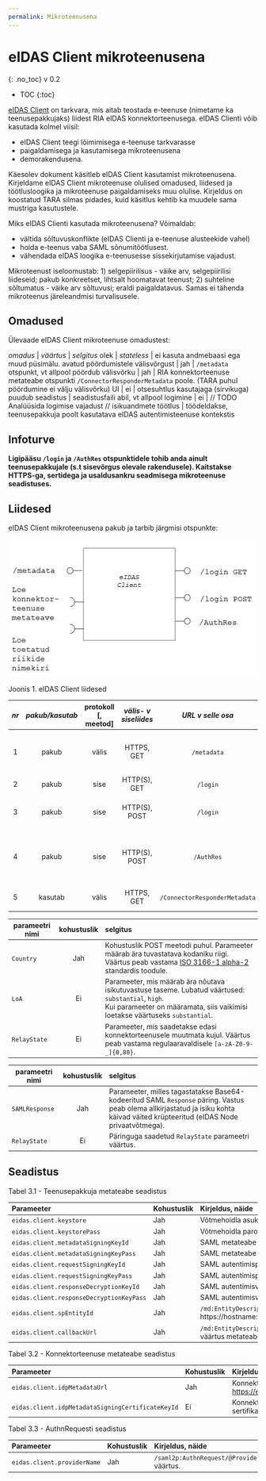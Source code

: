 ```yaml
---
permalink: Mikroteenusena
---
```


# eIDAS Client mikroteenusena
{: .no_toc}
v 0.2

- TOC
{:toc}

[eIDAS Client](https://github.com/e-gov/eIDAS-Client) on tarkvara, mis aitab teostada e-teenuse (nimetame ka teenusepakkujaks) liidest RIA eIDAS konnektorteenusega. eIDAS Clienti võib kasutada kolmel viisil:
- eIDAS Client teegi lõimimisega e-teenuse tarkvarasse
- paigaldamisega ja kasutamisega mikroteenusena
- demorakendusena.

Käesolev dokument käsitleb eIDAS Client kasutamist mikroteenusena. Kirjeldame eIDAS Client mikroteenuse olulised omadused, liidesed ja töötlusloogika ja mikroteenuse paigaldamiseks muu olulise. Kirjeldus on koostatud TARA silmas pidades, kuid käsitlus kehtib ka muudele sama mustriga kasutustele.

Miks eIDAS Clienti kasutada mikroteenusena? Võimaldab:
- vältida sõltuvuskonflikte (eIDAS Clienti ja e-teenuse alusteekide vahel)
- hoida e-teenus vaba SAML sõnumitöötlusest.
- vähendada eIDAS loogika e-teenusesse sissekirjutamise vajadust.

Mikroteenust iseloomustab: 1) selgepiirilisus - väike arv, selgepiirilisi liideseid; pakub konkreetset, lihtsalt hoomatavat teenust; 2) suhteline sõltumatus - väike arv sõltuvusi; eraldi paigaldatavus. Samas ei tähenda mikroteenus järeleandmisi turvalisusele.

## Omadused

Ülevaade eIDAS Client mikroteenuse omadustest:

_omadus_ | _väärtus_ | _selgitus_
olek | _stateless_ | ei kasuta andmebaasi ega muud püsimälu.
avatud pöördumistele välisvõrgust | jah | `/metadata` otspunkt, vt allpool
pöördub välisvõrku | jah | RIA konnektorteenuse metateabe otspunkti `/ConnectorResponderMetadata` poole. (TARA puhul pöördumine ei välju välisvõrku)
UI | ei | otsesuhtlus kasutajaga (sirvikuga) puudub 
seadistus | seadistusfaili abil, vt allpool 
logimine | ei | // TODO Analüüsida logimise vajadust //
isikuandmete töötlus | töödeldakse, teenusepakkuja poolt kasutatava eIDAS autentimisteenuse kontekstis

## Infoturve 

**Ligipääsu `/login` ja `/AuthRes` otspunktidele tohib anda ainult teenusepakkujale (s.t sisevõrgus olevale rakendusele).  Kaitstakse HTTPS-ga, sertidega ja usaldusankru seadmisega mikroteenuse seadistuses.**

## Liidesed

eIDAS Client mikroteenusena pakub ja tarbib järgmisi otspunkte:

<img src='img/Mikroteenusena.PNG' width='600'>

Joonis 1. eIDAS Client liidesed

| _nr_ | _pakub/kasutab_ | protokoll [, meetod] |  _välis- v siseliides_ | _URL v selle osa_ | _selgitus_  |
|:----:|:---------------:|:--------------------:|:----------------------:|:-----------------:|-------------|
| 1 | pakub | välis | HTTPS, GET | `/metadata` | Otspunkt pakub e-teenuse SAML metateavet, vastavalt [RIA eIDAS konnektorteenuse spetsifikatsiooni nõuetele](https://e-gov.github.io/eIDAS-Connector/Spetsifikatsioon) |
| 2 | pakub | sise | HTTP(S), GET | `/login` | Tagastab eIDASe toetatud riikide nimekirja. |
| 3 | pakub | sise | HTTP(S), POST | `/login` | Moodustab SAML autentimispäringusõnumi. Parameetrid ja töötlusloogika vt allpool. |
| 4 | pakub | sise | HTTP(S), POST | `/AuthRes` | Töötleb SAML autentimisvastussõnumi. Ligipääs otspunktile on ainult ühel, sisevõrgus oleval rakendusel (teenusepakkujal). |
| 5 | kasutab | välis | HTTPS, GET | `/ConnectorResponderMetadata` | Loeb RIA eIDAS konnektorteenuse metateavet |

| parameetri nimi        | kohustuslik           | selgitus  |
| ------------- |:-------------:| :-----|
| `Country` |	Jah | Kohustuslik POST meetodi puhul. Parameeter määrab ära tuvastatava kodaniku riigi. Väärtus peab vastama [ISO 3166-1 alpha-2](https://en.wikipedia.org/wiki/ISO_3166-1_alpha-2) standardis toodule. |
| `LoA` |	Ei | Parameeter, mis määrab ära nõutava isikutuvastuse taseme. Lubatud väärtused: `substantial`, `high`. <br>Kui parameeter on määramata, siis vaikimisi loetakse väärtuseks `substantial`. |
| `RelayState` |	Ei | Parameeter, mis saadetakse edasi konnektorteenusele muutmata kujul. Väärtus peab vastama regulaaravaldisele `[a-zA-Z0-9-_]{0,80}`. |

| parameetri nimi        | kohustuslik           | selgitus  |
| ------------- |:-------------:| :-----|
| `SAMLResponse` | Jah | Parameeter, milles tagastatakse Base64-kodeeritud SAML `Response` päring. Vastus peab olema allkirjastatud ja isiku kohta käivad väited krüpteeritud (eIDAS Node privaatvõtmega). |
| `RelayState` | Ei | Päringuga saadetud `RelayState` parameetri väärtus. |

## Seadistus

Tabel 3.1 - Teenusepakkuja metateabe seadistus

| Parameeter        | Kohustuslik | Kirjeldus, näide |
| :---------------- | :---------- | :----------------|
| `eidas.client.keystore` | Jah | Võtmehoidla asukoht. Peab olema JKS tüüpi. classpath:samlKeystore.jks |
| `eidas.client.keystorePass` | Jah | Võtmehoidla parool. |
| `eidas.client.metadataSigningKeyId` | Jah | SAML metateabe allkirjastamisvõtme alias. |
| `eidas.client.metadataSigningKeyPass` | Jah | SAML metateabe allkirjastamisvõtme parool. |
| `eidas.client.requestSigningKeyId` | Jah | SAML autentimispäringu allkirjastamisvõtme alias. |
| `eidas.client.requestSigningKeyPass` | Jah | SAML autentimispäringu allkirjastamisvõtme parool. |
| `eidas.client.responseDecryptionKeyId` | Jah | SAML autentimisvastuse dekrüpteerimisvõtme alias. |
| `eidas.client.responseDecryptionKeyPass` | Jah | SAML autentimisvastuse dekrüpteerimisvõtme parool. |
| `eidas.client.spEntityId` | Jah | `/md:EntityDescriptor/@Issuer` väärtus metateabes. Näiteks: https://hostname:8889/metadata |
| `eidas.client.callbackUrl` | Jah | `/md:EntityDescriptor/md:SPSSODescriptor/md:AssertionConsumerService/@Location` väärtus metateabes. |

Tabel 3.2 - Konnektorteenuse metateabe seadistus

| Parameeter        | Kohustuslik | Kirjeldus, näide |
| :---------------- | :---------- | :----------------|
| `eidas.client.idpMetadataUrl`  | Jah | Konnektorteenuse metateabe asukoht. https://eidastest.eesti.ee/EidasNode/ConnectorResponderMetadata |
| `eidas.client.idpMetadataSigningCertificateKeyId` | Ei | Konnektorteeenuse metateabe allkirjastamiseks kasutatud sertifikaadi alias võtmehoidlas. Vaikimisi alias: `metadata`. |

Tabel 3.3 - AuthnRequesti seadistus

| Parameeter        | Kohustuslik | Kirjeldus, näide |
| :---------------- | :---------- | :----------------|
| `eidas.client.providerName` | Jah | `/saml2p:AuthnRequest/@ProviderName` väärtus. |





